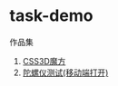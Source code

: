 # task-demo
作品集
1. [CSS3D魔方](http://www.ctomorrow.top/task-demo/CSS3D%E9%AD%94%E6%96%B9.html)
2. [陀螺仪测试(移动端打开)](http://www.ctomorrow.top/task-demo/%E9%99%80%E8%9E%BA%E4%BB%AA%E5%80%BC%E6%B5%8B%E8%AF%95.html)
